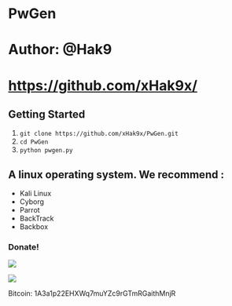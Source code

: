 # PwGen
# Author: @Hak9
# https://github.com/xHak9x/

## Getting Started
1. ```git clone https://github.com/xHak9x/PwGen.git```
2. ```cd PwGen```
3. ```python pwgen.py ```

## A linux operating system. We recommend :
- Kali Linux 
- Cyborg
- Parrot 
- BackTrack 
- Backbox

### Donate! 

![](https://image.ibb.co/i4ES3U/bc.png)

   ![](https://image.ibb.co/iniWV9/electrum_3_2_2_2018_08_30_21_49_44.png)

Bitcoin: 1A3a1p22EHXWq7muYZc9rGTmRGaithMnjR
